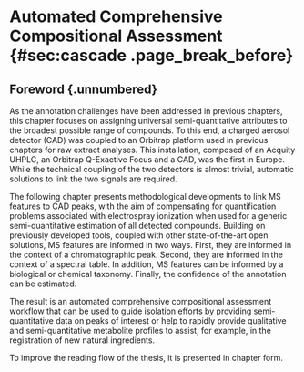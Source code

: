 # Automated Comprehensive Compositional Assessment {#sec:cascade .page_break_before}

## Foreword {.unnumbered}

As the annotation challenges have been addressed in previous chapters, this chapter focuses on assigning universal semi-quantitative attributes to the broadest possible range of compounds.
To this end, a charged aerosol detector (CAD) was coupled to an Orbitrap platform used in previous chapters for raw extract analyses.
This installation, composed of an Acquity UHPLC, an Orbitrap Q-Exactive Focus and a CAD, was the first in Europe.
While the technical coupling of the two detectors is almost trivial, automatic solutions to link the two signals are required.

The following chapter presents methodological developments to link MS features to CAD peaks, with the aim of compensating for quantification problems associated with electrospray ionization when used for a generic semi-quantitative estimation of all detected compounds.
Building on previously developed tools, coupled with other state-of-the-art open solutions, 
MS features are informed in two ways.
First, they are informed in the context of a chromatographic peak.
Second, they are informed in the context of a spectral table.
In addition, MS features can be informed by a biological or chemical taxonomy.
Finally, the confidence of the annotation can be estimated.

The result is an automated comprehensive compositional assessment workflow that can be used to guide isolation efforts by providing semi-quantitative data on peaks of interest or help to rapidly provide qualitative and semi-quantitative metabolite profiles to assist, for example, in the registration of new natural ingredients.

To improve the reading flow of the thesis, it is presented in chapter form.

<!-- \newpage -->